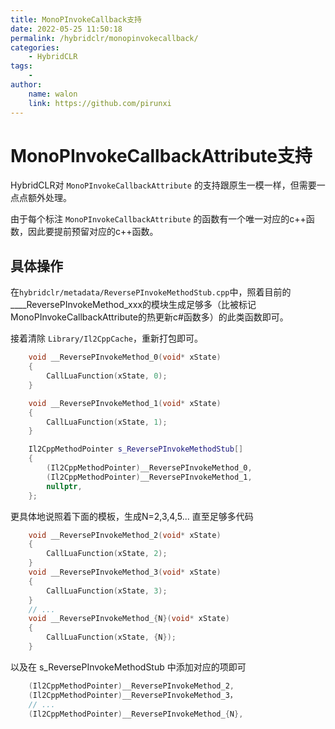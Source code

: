 ```yaml
---
title: MonoPInvokeCallback支持
date: 2022-05-25 11:50:18
permalink: /hybridclr/monopinvokecallback/
categories:
    - HybridCLR
tags:
    -
author:
    name: walon
    link: https://github.com/pirunxi
---
```



# MonoPInvokeCallbackAttribute支持

HybridCLR对 `MonoPInvokeCallbackAttribute` 的支持跟原生一模一样，但需要一点点额外处理。

由于每个标注 `MonoPInvokeCallbackAttribute` 的函数有一个唯一对应的c++函数，因此要提前预留对应的c++函数。

## 具体操作

在`hybridclr/metadata/ReversePInvokeMethodStub.cpp`中，照着目前的 ____ReversePInvokeMethod_xxx的模块生成足够多（比被标记MonoPInvokeCallbackAttribute的热更新c#函数多）的此类函数即可。

接着清除 `Library/Il2CppCache`，重新打包即可。

```cpp
	void __ReversePInvokeMethod_0(void* xState)
	{
		CallLuaFunction(xState, 0);
	}

	void __ReversePInvokeMethod_1(void* xState)
	{
		CallLuaFunction(xState, 1);
	}

	Il2CppMethodPointer s_ReversePInvokeMethodStub[]
	{
		(Il2CppMethodPointer)__ReversePInvokeMethod_0,
		(Il2CppMethodPointer)__ReversePInvokeMethod_1,
		nullptr,
	};
```

更具体地说照着下面的模板，生成N=2,3,4,5... 直至足够多代码

```cpp
	void __ReversePInvokeMethod_2(void* xState)
	{
		CallLuaFunction(xState, 2);
	}
	void __ReversePInvokeMethod_3(void* xState)
	{
		CallLuaFunction(xState, 3);
	}
    // ...
	void __ReversePInvokeMethod_{N}(void* xState)
	{
		CallLuaFunction(xState, {N});
	}
```

以及在 s_ReversePInvokeMethodStub 中添加对应的项即可

```cpp
    (Il2CppMethodPointer)__ReversePInvokeMethod_2,
    (Il2CppMethodPointer)__ReversePInvokeMethod_3，
    // ...
	(Il2CppMethodPointer)__ReversePInvokeMethod_{N},
```

